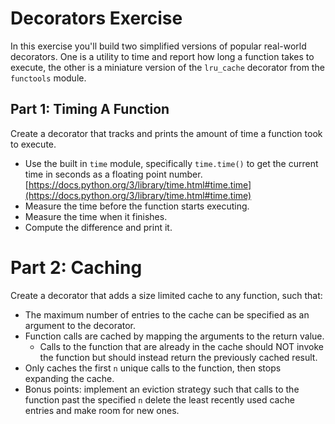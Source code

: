 # Decorators Exercise

In this exercise you'll build two simplified versions of popular real-world decorators. One is a utility to time and report how long a function takes to execute, the other is a miniature version of the `lru_cache` decorator from the `functools` module. 

## Part 1: Timing A Function

Create a decorator that tracks and prints the amount of time a function took to execute.

* Use the built in `time` module, specifically `time.time()` to get the current time in seconds as a floating point number.
    [https://docs.python.org/3/library/time.html#time.time](https://docs.python.org/3/library/time.html#time.time)
* Measure the time before the function starts executing.
* Measure the time when it finishes.
* Compute the difference and print it. 

# Part 2: Caching

Create a decorator that adds a size limited cache to any function, such that:

* The maximum number of entries to the cache can be specified as an argument to the decorator. 
* Function calls are cached by mapping the arguments to the return value.
    * Calls to the function that are already in the cache should NOT invoke the function but should instead return the previously cached result.
* Only caches the first `n` unique calls to the function, then stops expanding the cache. 
* Bonus points: implement an eviction strategy such that calls to the function past the specified `n` delete the least recently used cache entries and make room for new ones. 